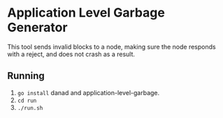 # Application Level Garbage Generator
This tool sends invalid blocks to a node, making sure the node responds with a reject, and does not crash as a result.

## Running
 1. `go install` danad and application-level-garbage.
 2. `cd run`
 3. `./run.sh`


